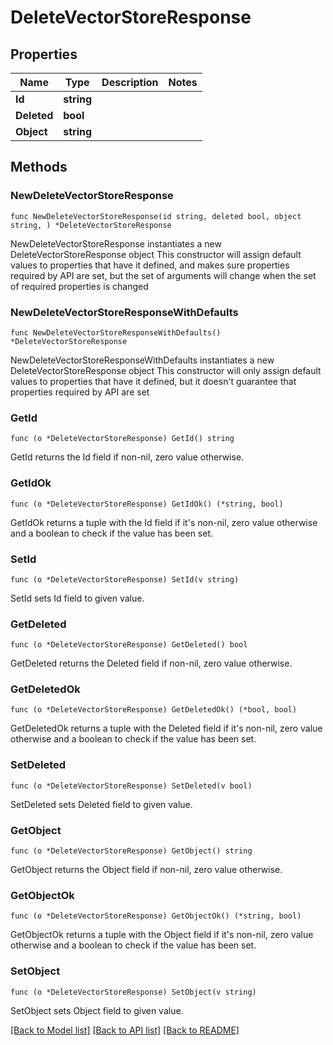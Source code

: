 # DeleteVectorStoreResponse

## Properties

Name | Type | Description | Notes
------------ | ------------- | ------------- | -------------
**Id** | **string** |  | 
**Deleted** | **bool** |  | 
**Object** | **string** |  | 

## Methods

### NewDeleteVectorStoreResponse

`func NewDeleteVectorStoreResponse(id string, deleted bool, object string, ) *DeleteVectorStoreResponse`

NewDeleteVectorStoreResponse instantiates a new DeleteVectorStoreResponse object
This constructor will assign default values to properties that have it defined,
and makes sure properties required by API are set, but the set of arguments
will change when the set of required properties is changed

### NewDeleteVectorStoreResponseWithDefaults

`func NewDeleteVectorStoreResponseWithDefaults() *DeleteVectorStoreResponse`

NewDeleteVectorStoreResponseWithDefaults instantiates a new DeleteVectorStoreResponse object
This constructor will only assign default values to properties that have it defined,
but it doesn't guarantee that properties required by API are set

### GetId

`func (o *DeleteVectorStoreResponse) GetId() string`

GetId returns the Id field if non-nil, zero value otherwise.

### GetIdOk

`func (o *DeleteVectorStoreResponse) GetIdOk() (*string, bool)`

GetIdOk returns a tuple with the Id field if it's non-nil, zero value otherwise
and a boolean to check if the value has been set.

### SetId

`func (o *DeleteVectorStoreResponse) SetId(v string)`

SetId sets Id field to given value.


### GetDeleted

`func (o *DeleteVectorStoreResponse) GetDeleted() bool`

GetDeleted returns the Deleted field if non-nil, zero value otherwise.

### GetDeletedOk

`func (o *DeleteVectorStoreResponse) GetDeletedOk() (*bool, bool)`

GetDeletedOk returns a tuple with the Deleted field if it's non-nil, zero value otherwise
and a boolean to check if the value has been set.

### SetDeleted

`func (o *DeleteVectorStoreResponse) SetDeleted(v bool)`

SetDeleted sets Deleted field to given value.


### GetObject

`func (o *DeleteVectorStoreResponse) GetObject() string`

GetObject returns the Object field if non-nil, zero value otherwise.

### GetObjectOk

`func (o *DeleteVectorStoreResponse) GetObjectOk() (*string, bool)`

GetObjectOk returns a tuple with the Object field if it's non-nil, zero value otherwise
and a boolean to check if the value has been set.

### SetObject

`func (o *DeleteVectorStoreResponse) SetObject(v string)`

SetObject sets Object field to given value.



[[Back to Model list]](../README.md#documentation-for-models) [[Back to API list]](../README.md#documentation-for-api-endpoints) [[Back to README]](../README.md)


